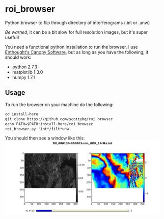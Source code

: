 roi_browser
===========

Python browser to flip through directory of interferograms (.int or .unw)

*Be warned*, it can be a bit slow for full resolution images, but it's super useful! 

You need a functional python installation to run the browser. I use [Enthought's Canopy Software](https://www.enthought.com/products/canopy/), but as long as you have the following, it should work:

* python 2.7.3
* matplotlib 1.3.0
* numpy 1.7.1

Usage
-----
To run the browser on your machine do the following:

	cd install-here
	git clone https://github.com/scottyhq/roi_browser
	echo PATH=$PATH:install-here/roi_browser
	roi_browser.py 'int*/filt*unw'

You should then see a window like this:
![Screenshot](/screen_shot.png)

